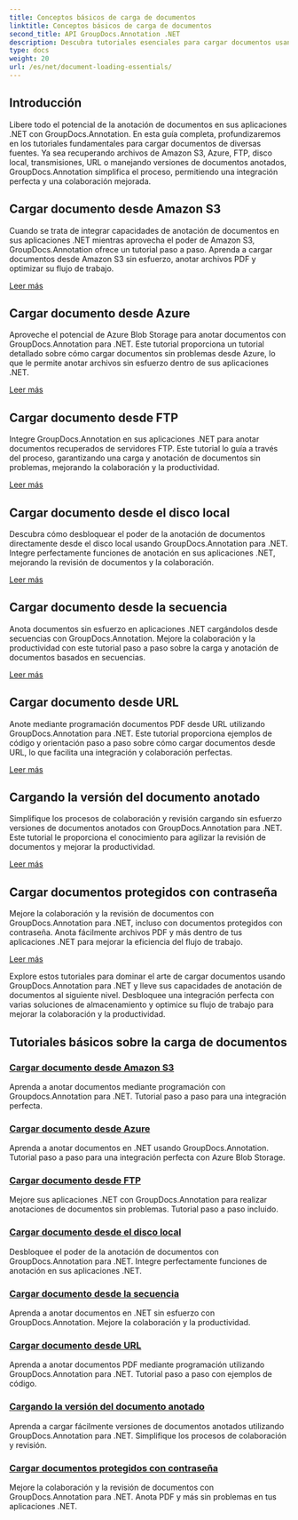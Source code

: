 ```yaml
---
title: Conceptos básicos de carga de documentos
linktitle: Conceptos básicos de carga de documentos
second_title: API GroupDocs.Annotation .NET
description: Descubra tutoriales esenciales para cargar documentos usando GroupDocs.Annotation .NET. Integre perfectamente con Amazon S3, Azure, FTP, disco local, transmisiones y más.
type: docs
weight: 20
url: /es/net/document-loading-essentials/
---
```

## Introducción

Libere todo el potencial de la anotación de documentos en sus aplicaciones .NET con GroupDocs.Annotation. En esta guía completa, profundizaremos en los tutoriales fundamentales para cargar documentos de diversas fuentes. Ya sea recuperando archivos de Amazon S3, Azure, FTP, disco local, transmisiones, URL o manejando versiones de documentos anotados, GroupDocs.Annotation simplifica el proceso, permitiendo una integración perfecta y una colaboración mejorada.

## Cargar documento desde Amazon S3
Cuando se trata de integrar capacidades de anotación de documentos en sus aplicaciones .NET mientras aprovecha el poder de Amazon S3, GroupDocs.Annotation ofrece un tutorial paso a paso. Aprenda a cargar documentos desde Amazon S3 sin esfuerzo, anotar archivos PDF y optimizar su flujo de trabajo.

[Leer más](./load-document-from-amazon-s3/)

## Cargar documento desde Azure
Aproveche el potencial de Azure Blob Storage para anotar documentos con GroupDocs.Annotation para .NET. Este tutorial proporciona un tutorial detallado sobre cómo cargar documentos sin problemas desde Azure, lo que le permite anotar archivos sin esfuerzo dentro de sus aplicaciones .NET.

[Leer más](./load-document-from-azure/)

## Cargar documento desde FTP
Integre GroupDocs.Annotation en sus aplicaciones .NET para anotar documentos recuperados de servidores FTP. Este tutorial lo guía a través del proceso, garantizando una carga y anotación de documentos sin problemas, mejorando la colaboración y la productividad.

[Leer más](./load-document-from-ftp/)

## Cargar documento desde el disco local
Descubra cómo desbloquear el poder de la anotación de documentos directamente desde el disco local usando GroupDocs.Annotation para .NET. Integre perfectamente funciones de anotación en sus aplicaciones .NET, mejorando la revisión de documentos y la colaboración.

[Leer más](./load-document-from-local-disk/)

## Cargar documento desde la secuencia
Anota documentos sin esfuerzo en aplicaciones .NET cargándolos desde secuencias con GroupDocs.Annotation. Mejore la colaboración y la productividad con este tutorial paso a paso sobre la carga y anotación de documentos basados en secuencias.

[Leer más](./load-document-from-stream/)

## Cargar documento desde URL
Anote mediante programación documentos PDF desde URL utilizando GroupDocs.Annotation para .NET. Este tutorial proporciona ejemplos de código y orientación paso a paso sobre cómo cargar documentos desde URL, lo que facilita una integración y colaboración perfectas.

[Leer más](./load-document-from-url/)

## Cargando la versión del documento anotado
Simplifique los procesos de colaboración y revisión cargando sin esfuerzo versiones de documentos anotados con GroupDocs.Annotation para .NET. Este tutorial le proporciona el conocimiento para agilizar la revisión de documentos y mejorar la productividad.

[Leer más](./loading-annotated-document-version/)

## Cargar documentos protegidos con contraseña
Mejore la colaboración y la revisión de documentos con GroupDocs.Annotation para .NET, incluso con documentos protegidos con contraseña. Anota fácilmente archivos PDF y más dentro de tus aplicaciones .NET para mejorar la eficiencia del flujo de trabajo.

[Leer más](./load-password-protected-documents/)

Explore estos tutoriales para dominar el arte de cargar documentos usando GroupDocs.Annotation para .NET y lleve sus capacidades de anotación de documentos al siguiente nivel. Desbloquee una integración perfecta con varias soluciones de almacenamiento y optimice su flujo de trabajo para mejorar la colaboración y la productividad.
## Tutoriales básicos sobre la carga de documentos
### [Cargar documento desde Amazon S3](./load-document-from-amazon-s3/)
Aprenda a anotar documentos mediante programación con Groupdocs.Annotation para .NET. Tutorial paso a paso para una integración perfecta.
### [Cargar documento desde Azure](./load-document-from-azure/)
Aprenda a anotar documentos en .NET usando GroupDocs.Annotation. Tutorial paso a paso para una integración perfecta con Azure Blob Storage.
### [Cargar documento desde FTP](./load-document-from-ftp/)
Mejore sus aplicaciones .NET con GroupDocs.Annotation para realizar anotaciones de documentos sin problemas. Tutorial paso a paso incluido.
### [Cargar documento desde el disco local](./load-document-from-local-disk/)
Desbloquee el poder de la anotación de documentos con GroupDocs.Annotation para .NET. Integre perfectamente funciones de anotación en sus aplicaciones .NET.
### [Cargar documento desde la secuencia](./load-document-from-stream/)
Aprenda a anotar documentos en .NET sin esfuerzo con GroupDocs.Annotation. Mejore la colaboración y la productividad.
### [Cargar documento desde URL](./load-document-from-url/)
Aprenda a anotar documentos PDF mediante programación utilizando GroupDocs.Annotation para .NET. Tutorial paso a paso con ejemplos de código.
### [Cargando la versión del documento anotado](./loading-annotated-document-version/)
Aprenda a cargar fácilmente versiones de documentos anotados utilizando GroupDocs.Annotation para .NET. Simplifique los procesos de colaboración y revisión.
### [Cargar documentos protegidos con contraseña](./load-password-protected-documents/)
Mejore la colaboración y la revisión de documentos con GroupDocs.Annotation para .NET. Anota PDF y más sin problemas en tus aplicaciones .NET.